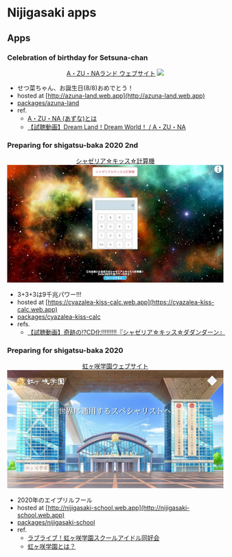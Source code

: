 # Nijigasaki apps


## Apps

### Celebration of birthday for Setsuna-chan

<p align="center">
  <a href="http://azuna-land.web.app/">A・ZU・NAランド ウェブサイト</a>
  <img src="https://user-images.githubusercontent.com/9045584/89716194-fc308d80-d9e5-11ea-8a3f-46fd99b0392f.png" width="600">
</p>

- せつ菜ちゃん、お誕生日(8/8)おめでとう！
- hosted at [http://azuna-land.web.app](http://azuna-land.web.app)
- [packages/azuna-land](https://github.com/TatsuyaYamamoto/nijigasaki-apps/tree/master/packages/azuna-land)
- ref.
	- [A・ZU・NA (あずな)とは](https://dic.pixiv.net/a/A%E3%83%BBZU%E3%83%BBNA)
	- [【試聴動画】Dream Land！Dream World！ / A・ZU・NA](https://www.youtube.com/watch?v=5ab7PY-cbDs)

### Preparing for shigatsu-baka 2020 2nd

<p align="center">
  <a href="https://cyazalea-kiss-calc.web.app/">シャゼリア☆キッス☆計算機</a>
  <img src="docs/readme_calc.jpg" width="600">
</p>

- 3+3+3は9千兆パワー!!!
- hosted at [https://cyazalea-kiss-calc.web.app](https://cyazalea-kiss-calc.web.app)
- [packages/cyazalea-kiss-calc](https://github.com/TatsuyaYamamoto/nijigasaki-apps/tree/master/packages/cyazalea-kiss-calc)
- refs.
	- [【試聴動画】奇跡の!?CD化!!!!!!!!!『シャゼリア☆キッス☆ダダンダーン』](https://www.youtube.com/watch?v=klgtTvfoIOc)

### Preparing for shigatsu-baka 2020

<p align="center">
  <a href="https://nijigasaki-school.web.app/">虹ヶ咲学園ウェブサイト</a>
  <img src="docs/readme_niji.jpg" width="600">
</p>

- 2020年のエイプリルフール
- hosted at [http://nijigasaki-school.web.app](http://nijigasaki-school.web.app)
- [packages/nijigasaki-school](https://github.com/TatsuyaYamamoto/nijigasaki-apps/tree/master/packages/nijigasaki-school)
- ref.
	- [ラブライブ！虹ヶ咲学園スクールアイドル同好会](http://www.lovelive-anime.jp/nijigasaki/sp_2ndlive2.php)
	- [虹ヶ咲学園とは？](https://www.klab.com/jp/press/detail/id=6007)


